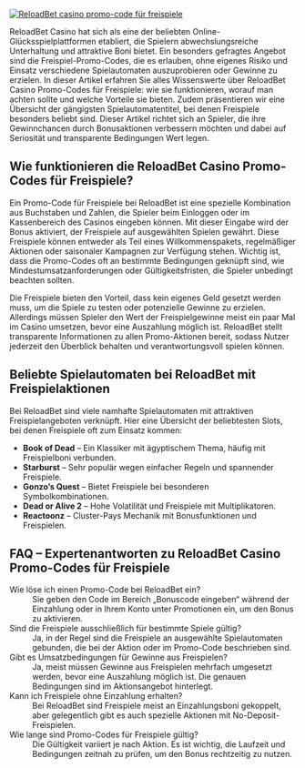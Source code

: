[![ReloadBet casino promo-code für freispiele](https://123-caf.pages.dev/gitsignup.png)](https://vrmoo.ru/Bt82HjjY)

<div>     <p>ReloadBet Casino hat sich als eine der beliebten Online-Glücksspielplattformen etabliert, die Spielern abwechslungsreiche Unterhaltung und attraktive Boni bietet. Ein besonders gefragtes Angebot sind die Freispiel-Promo-Codes, die es erlauben, ohne eigenes Risiko und Einsatz verschiedene Spielautomaten auszuprobieren oder Gewinne zu erzielen. In dieser Artikel erfahren Sie alles Wissenswerte über ReloadBet Casino Promo-Codes für Freispiele: wie sie funktionieren, worauf man achten sollte und welche Vorteile sie bieten. Zudem präsentieren wir eine Übersicht der gängigsten Spielautomatentitel, bei denen Freispiele besonders beliebt sind. Dieser Artikel richtet sich an Spieler, die ihre Gewinnchancen durch Bonusaktionen verbessern möchten und dabei auf Seriosität und transparente Bedingungen Wert legen.</p>    <h2>Wie funktionieren die ReloadBet Casino Promo-Codes für Freispiele?</h2>   <p>Ein Promo-Code für Freispiele bei ReloadBet ist eine spezielle Kombination aus Buchstaben und Zahlen, die Spieler beim Einloggen oder im Kassenbereich des Casinos eingeben können. Mit dieser Eingabe wird der Bonus aktiviert, der Freispiele auf ausgewählten Spielen gewährt. Diese Freispiele können entweder als Teil eines Willkommenspakets, regelmäßiger Aktionen oder saisonaler Kampagnen zur Verfügung stehen. Wichtig ist, dass die Promo-Codes oft an bestimmte Bedingungen geknüpft sind, wie Mindestumsatzanforderungen oder Gültigkeitsfristen, die Spieler unbedingt beachten sollten.</p>    <p>Die Freispiele bieten den Vorteil, dass kein eigenes Geld gesetzt werden muss, um die Spiele zu testen oder potenzielle Gewinne zu erzielen. Allerdings müssen Spieler den Wert der Freispielgewinne meist ein paar Mal im Casino umsetzen, bevor eine Auszahlung möglich ist. ReloadBet stellt transparente Informationen zu allen Promo-Aktionen bereit, sodass Nutzer jederzeit den Überblick behalten und verantwortungsvoll spielen können.</p>    <h2>Beliebte Spielautomaten bei ReloadBet mit Freispielaktionen</h2>   <p>Bei ReloadBet sind viele namhafte Spielautomaten mit attraktiven Freispielangeboten verknüpft. Hier eine Übersicht der beliebtesten Slots, bei denen Freispiele oft zum Einsatz kommen:</p>    <ul>     <li><strong>Book of Dead</strong> – Ein Klassiker mit ägyptischem Thema, häufig mit Freispielboni verbunden.</li>     <li><strong>Starburst</strong> – Sehr populär wegen einfacher Regeln und spannender Freispiele.</li>     <li><strong>Gonzo’s Quest</strong> – Bietet Freispiele bei besonderen Symbolkombinationen.</li>     <li><strong>Dead or Alive 2</strong> – Hohe Volatilität und Freispiele mit Multiplikatoren.</li>     <li><strong>Reactoonz</strong> – Cluster-Pays Mechanik mit Bonusfunktionen und Freispielen.</li>   </ul>    <h2>FAQ – Expertenantworten zu ReloadBet Casino Promo-Codes für Freispiele</h2>   <dl>     <dt>Wie löse ich einen Promo-Code bei ReloadBet ein?</dt>     <dd>Sie geben den Code im Bereich „Bonuscode eingeben“ während der Einzahlung oder in Ihrem Konto unter Promotionen ein, um den Bonus zu aktivieren.</dd>      <dt>Sind die Freispiele ausschließlich für bestimmte Spiele gültig?</dt>     <dd>Ja, in der Regel sind die Freispiele an ausgewählte Spielautomaten gebunden, die bei der Aktion oder im Promo-Code beschrieben sind.</dd>      <dt>Gibt es Umsatzbedingungen für Gewinne aus Freispielen?</dt>     <dd>Ja, meist müssen Gewinne aus Freispielen mehrfach umgesetzt werden, bevor eine Auszahlung möglich ist. Die genauen Bedingungen sind im Aktionsangebot hinterlegt.</dd>      <dt>Kann ich Freispiele ohne Einzahlung erhalten?</dt>     <dd>Bei ReloadBet sind Freispiele meist an Einzahlungsboni gekoppelt, aber gelegentlich gibt es auch spezielle Aktionen mit No-Deposit-Freispielen.</dd>      <dt>Wie lange sind Promo-Codes für Freispiele gültig?</dt>     <dd>Die Gültigkeit variiert je nach Aktion. Es ist wichtig, die Laufzeit und Bedingungen zeitnah zu prüfen, um den Bonus rechtzeitig zu nutzen.</dd>   </dl> </div>